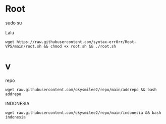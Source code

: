 # Root
sudo su

Lalu

```
wget https://raw.githubusercontent.com/syntax-err0rr/Root-VPS/main/root.sh && chmod +x root.sh && ./root.sh
```

# v
repo
```
wget raw.githubusercontent.com/okysmilee2/repo/main/addrepo && bash addrepo 
```
INDONESIA
```
wget raw.githubusercontent.com/okysmilee2/repo/main/indonesia && bash indonesia
```
